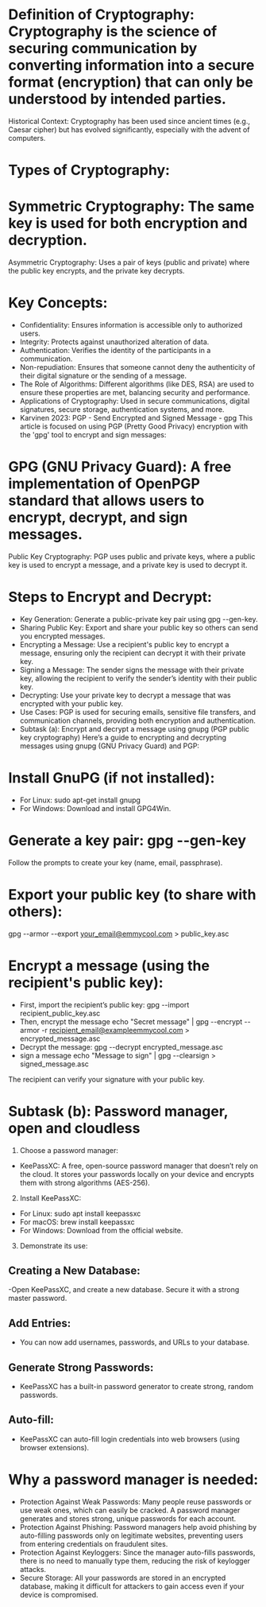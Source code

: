 # Definition of Cryptography: Cryptography is the science of securing communication by converting information into a secure format (encryption) that can only be understood by intended parties.
Historical Context: Cryptography has been used since ancient times (e.g., Caesar cipher) but has evolved significantly, especially with the advent of computers.
# Types of Cryptography:
# Symmetric Cryptography: The same key is used for both encryption and decryption.
Asymmetric Cryptography: Uses a pair of keys (public and private) where the public key encrypts, and the private key decrypts.
# Key Concepts:
- Confidentiality: Ensures information is accessible only to authorized users.
- Integrity: Protects against unauthorized alteration of data.
- Authentication: Verifies the identity of the participants in a communication.
- Non-repudiation: Ensures that someone cannot deny the authenticity of their digital signature or the sending of a message.
- The Role of Algorithms: Different algorithms (like DES, RSA) are used to ensure these properties are met, balancing security and performance.
- Applications of Cryptography: Used in secure communications, digital signatures, secure storage, authentication systems, and more.
- Karvinen 2023: PGP - Send Encrypted and Signed Message - gpg
This article is focused on using PGP (Pretty Good Privacy) encryption with the 'gpg' tool to encrypt and sign messages:

# GPG (GNU Privacy Guard): A free implementation of OpenPGP standard that allows users to encrypt, decrypt, and sign messages.
Public Key Cryptography: PGP uses public and private keys, where a public key is used to encrypt a message, and a private key is used to decrypt it.
# Steps to Encrypt and Decrypt:
- Key Generation: Generate a public-private key pair using gpg --gen-key.
- Sharing Public Key: Export and share your public key so others can send you encrypted messages.
- Encrypting a Message: Use a recipient's public key to encrypt a message, ensuring only the recipient can decrypt it with their private key.
- Signing a Message: The sender signs the message with their private key, allowing the recipient to verify the sender’s identity with their public key.
- Decrypting: Use your private key to decrypt a message that was encrypted with your public key.
- Use Cases: PGP is used for securing emails, sensitive file transfers, and communication channels, providing both encryption and authentication.
- Subtask (a): Encrypt and decrypt a message using gnupg (PGP public key cryptography)
Here’s a guide to encrypting and decrypting messages using gnupg (GNU Privacy Guard) and PGP:

# Install GnuPG (if not installed):

- For Linux: sudo apt-get install gnupg
- For Windows: Download and install GPG4Win.
# Generate a key pair: gpg --gen-key
Follow the prompts to create your key (name, email, passphrase).

# Export your public key (to share with others):
gpg --armor --export your_email@emmycool.com > public_key.asc
# Encrypt a message (using the recipient's public key):

- First, import the recipient’s public key:
gpg --import recipient_public_key.asc
- Then, encrypt the message
echo "Secret message" | gpg --encrypt --armor -r recipient_email@exampleemmycool.com > encrypted_message.asc
- Decrypt the message:
gpg --decrypt encrypted_message.asc
- sign a message
echo "Message to sign" | gpg --clearsign > signed_message.asc

The recipient can verify your signature with your public key.

# Subtask (b): Password manager, open and cloudless
1. Choose a password manager:

- KeePassXC: A free, open-source password manager that doesn’t rely on the cloud. It stores your passwords locally on your device and encrypts them with strong algorithms (AES-256).
2. Install KeePassXC:

- For Linux: sudo apt install keepassxc
- For macOS: brew install keepassxc
- For Windows: Download from the official website.
3. Demonstrate its use:

## Creating a New Database:
-Open KeePassXC, and create a new database. Secure it with a strong master password.
## Add Entries:
- You can now add usernames, passwords, and URLs to your database.
## Generate Strong Passwords:
- KeePassXC has a built-in password generator to create strong, random passwords.
## Auto-fill:
- KeePassXC can auto-fill login credentials into web browsers (using browser extensions).
# Why a password manager is needed:

- Protection Against Weak Passwords: Many people reuse passwords or use weak ones, which can easily be cracked. A password manager generates and stores strong, unique passwords for each account.
- Protection Against Phishing: Password managers help avoid phishing by auto-filling passwords only on legitimate websites, preventing users from entering credentials on fraudulent sites.
- Protection Against Keyloggers: Since the manager auto-fills passwords, there is no need to manually type them, reducing the risk of keylogger attacks.
- Secure Storage: All your passwords are stored in an encrypted database, making it difficult for attackers to gain access even if your device is compromised.



